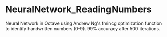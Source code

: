 # NeuralNetwork_ReadingNumbers
Neural Network in Octave using Andrew Ng's fmincg optimization function to identify handwritten numbers (0-9).  99% accuracy after 500 iterations.
